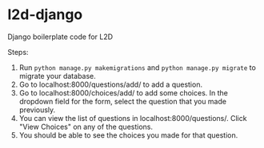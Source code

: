 # l2d-django

Django boilerplate code for L2D

Steps:
1. Run `python manage.py makemigrations` and `python manage.py migrate` to migrate your database.
2. Go to localhost:8000/questions/add/ to add a question.
3. Go to localhost:8000/choices/add/ to add some choices. In the dropdown field for the form, select the question that you made previously.
4. You can view the list of questions in localhost:8000/questions/. Click "View Choices" on any of the questions.
5. You should be able to see the choices you made for that question.